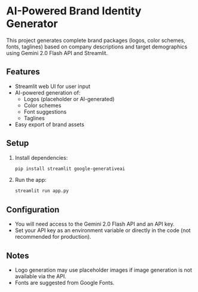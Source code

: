 # AI-Powered Brand Identity Generator

This project generates complete brand packages (logos, color schemes, fonts, taglines) based on company descriptions and target demographics using Gemini 2.0 Flash API and Streamlit.

## Features
- Streamlit web UI for user input
- AI-powered generation of:
  - Logos (placeholder or AI-generated)
  - Color schemes
  - Font suggestions
  - Taglines
- Easy export of brand assets

## Setup
1. Install dependencies:
   ```sh
   pip install streamlit google-generativeai
   ```
2. Run the app:
   ```sh
   streamlit run app.py
   ```

## Configuration
- You will need access to the Gemini 2.0 Flash API and an API key.
- Set your API key as an environment variable or directly in the code (not recommended for production).

## Notes
- Logo generation may use placeholder images if image generation is not available via the API.
- Fonts are suggested from Google Fonts.
